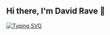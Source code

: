 ## Hi there, I'm David Rave 👋

<a href="https://git.io/typing-svg"><img src="https://readme-typing-svg.demolab.com?font=Poppins&size=24&pause=1000&color=0A71D4&width=435&lines=Welcome+to+my+GitHub+Profile!;I'm+Full+Stack+Web+Developer;Always+learning+new+things!" alt="Typing SVG" /></a>

<!--
[![Top Langs](https://github-readme-stats.vercel.app/api/top-langs/?username=davidrave-dev)](https://github.com/davidrave-dev/github-readme-stats)
-->
<!--
**davidrave-dev/davidrave-dev** is a ✨ _special_ ✨ repository because its `README.md` (this file) appears on your GitHub profile.

Here are some ideas to get you started:

- 🔭 I’m currently working on ...
- 🌱 I’m currently learning ...
- 👯 I’m looking to collaborate on ...
- 🤔 I’m looking for help with ...
- 💬 Ask me about ...
- 📫 How to reach me: ...
- 😄 Pronouns: ...
- ⚡ Fun fact: ...
-->
